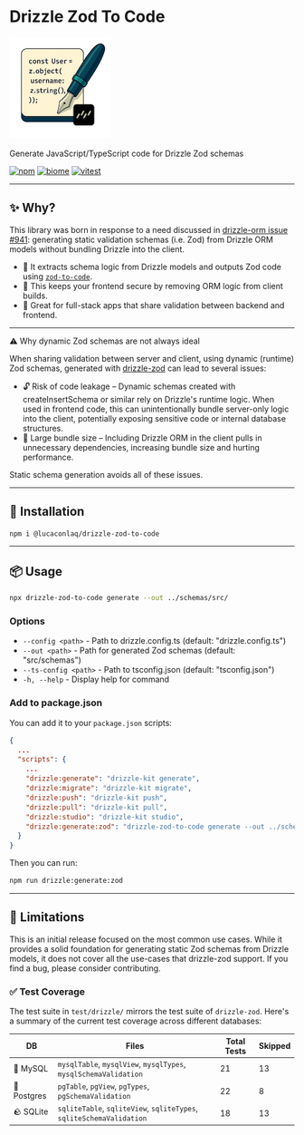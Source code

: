 # Drizzle Zod To Code

![Logo](./.github/logo.png)

Generate JavaScript/TypeScript code for Drizzle Zod schemas

[![npm](https://img.shields.io/npm/v/@lucaconlaq/drizzle-zod-to-code)](https://www.npmjs.com/package/@lucaconlaq/drizzle-zod-to-code)
[![biome](https://img.shields.io/badge/code_style-biome-56BEB8)](https://biomejs.dev)
[![vitest](https://img.shields.io/badge/tested_with-vitest-6E9FEC)](https://vitest.dev)

---

## ✨ Why?

This library was born in response to a need discussed in [drizzle-orm issue #941](https://github.com/drizzle-team/drizzle-orm/issues/941): generating static validation schemas (i.e. Zod) from Drizzle ORM models without bundling Drizzle into the client.

- 🔄 It extracts schema logic from Drizzle models and outputs Zod code using [`zod-to-code`](https://www.github.com/lucaconlaq/zod-to-code).
- 🔐 This keeps your frontend secure by removing ORM logic from client builds.
- 🧩 Great for full-stack apps that share validation between backend and frontend.

---

⚠️ Why dynamic Zod schemas are not always ideal

When sharing validation between server and client, using dynamic (runtime) Zod schemas, generated with [drizzle-zod](https://orm.drizzle.team/docs/zod) can lead to several issues:

- 🔓 Risk of code leakage – Dynamic schemas created with createInsertSchema or similar rely on Drizzle's runtime logic. When used in frontend code, this can unintentionally bundle server-only logic into the client, potentially exposing sensitive code or internal database structures.
- 🐘 Large bundle size – Including Drizzle ORM in the client pulls in unnecessary dependencies, increasing bundle size and hurting performance.

Static schema generation avoids all of these issues.

---

## 🚀 Installation

```bash
npm i @lucaconlaq/drizzle-zod-to-code
```

---

## 📦 Usage

```bash
npx drizzle-zod-to-code generate --out ../schemas/src/
```

### Options

- `--config <path>` - Path to drizzle.config.ts (default: "drizzle.config.ts")
- `--out <path>` - Path for generated Zod schemas (default: "src/schemas")
- `--ts-config <path>` - Path to tsconfig.json (default: "tsconfig.json")
- `-h, --help` - Display help for command

### Add to package.json

You can add it to your `package.json` scripts:

```json
{
  ...
  "scripts": {
    ...
    "drizzle:generate": "drizzle-kit generate",
    "drizzle:migrate": "drizzle-kit migrate",
    "drizzle:push": "drizzle-kit push",
    "drizzle:pull": "drizzle-kit pull",
    "drizzle:studio": "drizzle-kit studio",
    "drizzle:generate:zod": "drizzle-zod-to-code generate --out ../schemas/src/"
  }
}
```

Then you can run:
```bash
npm run drizzle:generate:zod
```

---

## 🚨 Limitations

This is an initial release focused on the most common use cases. While it provides a solid foundation for generating static Zod schemas from Drizzle models, it does not cover all the use-cases that drizzle-zod support. If you find a bug, please consider contributing.

### ✅ Test Coverage

The test suite in `test/drizzle/` mirrors the test suite of `drizzle-zod`. Here's a summary of the current test coverage across different databases:

| DB         | Files                                                                 | Total Tests | Skipped |
|------------|-----------------------------------------------------------------------|-------------|---------|
| 🐬 MySQL    | `mysqlTable`, `mysqlView`, `mysqlTypes`, `mysqlSchemaValidation`     | 21          | 13      |
| 🐘 Postgres | `pgTable`, `pgView`, `pgTypes`, `pgSchemaValidation`                 | 22          | 8       |
| 🪨 SQLite   | `sqliteTable`, `sqliteView`, `sqliteTypes`, `sqliteSchemaValidation` | 18          | 13      |

